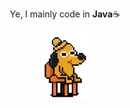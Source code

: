 <p align="center">Ye, I mainly code in <b>Java</b>☕</p>

<p align="center">
  <img src="/images/doge.webp" width="75"/>
</p>
